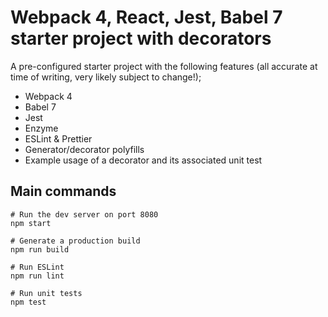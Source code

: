 # Webpack 4, React, Jest, Babel 7 starter project with decorators

A pre-configured starter project with the following features (all accurate at time of writing, very likely subject to change!);

- Webpack 4
- Babel 7
- Jest
- Enzyme
- ESLint & Prettier
- Generator/decorator polyfills
- Example usage of a decorator and its associated unit test

## Main commands

```shell
# Run the dev server on port 8080
npm start

# Generate a production build
npm run build

# Run ESLint
npm run lint

# Run unit tests
npm test
```
